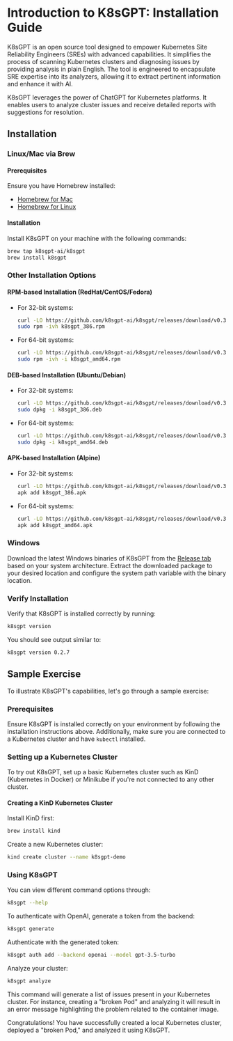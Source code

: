 # Introduction to K8sGPT: Installation Guide

K8sGPT is an open source tool designed to empower Kubernetes Site Reliability Engineers (SREs) with advanced capabilities. It simplifies the process of scanning Kubernetes clusters and diagnosing issues by providing analysis in plain English. The tool is engineered to encapsulate SRE expertise into its analyzers, allowing it to extract pertinent information and enhance it with AI.

K8sGPT leverages the power of ChatGPT for Kubernetes platforms. It enables users to analyze cluster issues and receive detailed reports with suggestions for resolution.

## Installation

### Linux/Mac via Brew

#### Prerequisites

Ensure you have Homebrew installed:

- [Homebrew for Mac](https://brew.sh)
- [Homebrew for Linux](https://docs.brew.sh/Homebrew-on-Linux)

#### Installation

Install K8sGPT on your machine with the following commands:

```bash
brew tap k8sgpt-ai/k8sgpt
brew install k8sgpt
```

### Other Installation Options

#### RPM-based Installation (RedHat/CentOS/Fedora)

- For 32-bit systems:
  ```bash
  curl -LO https://github.com/k8sgpt-ai/k8sgpt/releases/download/v0.3.24/k8sgpt_386.rpm
  sudo rpm -ivh k8sgpt_386.rpm
  ```

- For 64-bit systems:
  ```bash
  curl -LO https://github.com/k8sgpt-ai/k8sgpt/releases/download/v0.3.24/k8sgpt_amd64.rpm
  sudo rpm -ivh -i k8sgpt_amd64.rpm
  ```

#### DEB-based Installation (Ubuntu/Debian)

- For 32-bit systems:
  ```bash
  curl -LO https://github.com/k8sgpt-ai/k8sgpt/releases/download/v0.3.24/k8sgpt_386.deb
  sudo dpkg -i k8sgpt_386.deb
  ```

- For 64-bit systems:
  ```bash
  curl -LO https://github.com/k8sgpt-ai/k8sgpt/releases/download/v0.3.24/k8sgpt_amd64.deb
  sudo dpkg -i k8sgpt_amd64.deb
  ```

#### APK-based Installation (Alpine)

- For 32-bit systems:
  ```bash
  curl -LO https://github.com/k8sgpt-ai/k8sgpt/releases/download/v0.3.24/k8sgpt_386.apk
  apk add k8sgpt_386.apk
  ```

- For 64-bit systems:
  ```bash
  curl -LO https://github.com/k8sgpt-ai/k8sgpt/releases/download/v0.3.24/k8sgpt_amd64.apk
  apk add k8sgpt_amd64.apk
  ```

### Windows

Download the latest Windows binaries of K8sGPT from the [Release tab](https://github.com/k8sgpt-ai/k8sgpt/releases) based on your system architecture. Extract the downloaded package to your desired location and configure the system path variable with the binary location.

### Verify Installation

Verify that K8sGPT is installed correctly by running:

```bash
k8sgpt version
```

You should see output similar to:

```bash
k8sgpt version 0.2.7
```

## Sample Exercise

To illustrate K8sGPT's capabilities, let's go through a sample exercise:

### Prerequisites

Ensure K8sGPT is installed correctly on your environment by following the installation instructions above. Additionally, make sure you are connected to a Kubernetes cluster and have `kubectl` installed.

### Setting up a Kubernetes Cluster

To try out K8sGPT, set up a basic Kubernetes cluster such as KinD (Kubernetes in Docker) or Minikube if you're not connected to any other cluster.

#### Creating a KinD Kubernetes Cluster

Install KinD first:

```bash
brew install kind
```

Create a new Kubernetes cluster:

```bash
kind create cluster --name k8sgpt-demo
```

### Using K8sGPT

You can view different command options through:

```bash
k8sgpt --help
```

To authenticate with OpenAI, generate a token from the backend:

```bash
k8sgpt generate
```

Authenticate with the generated token:

```bash
k8sgpt auth add --backend openai --model gpt-3.5-turbo
```

Analyze your cluster:

```bash
k8sgpt analyze
```

This command will generate a list of issues present in your Kubernetes cluster. For instance, creating a "broken Pod" and analyzing it will result in an error message highlighting the problem related to the container image.

Congratulations! You have successfully created a local Kubernetes cluster, deployed a "broken Pod," and analyzed it using K8sGPT.
```
